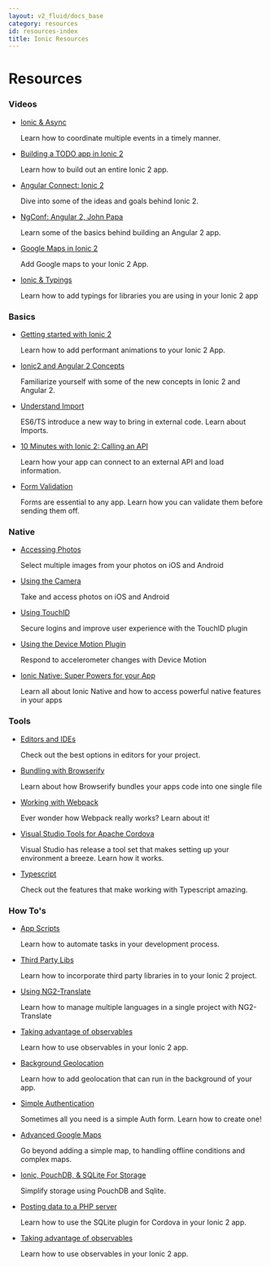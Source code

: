```yaml
---
layout: v2_fluid/docs_base
category: resources
id: resources-index
title: Ionic Resources
---
```


<h1 class="banner resources">Resources</h1>
<!--
<h2>Find just what you need.</h2>
<form class="form-group search" role="search">
  <input type="text"
         class="form-control search-input"
         placeholder="Search Resources"
         data-searchpos="resources"
         ng-model="searchTerm">
</form>
-->
<div class="sections">
  <section>
    <h3>Videos</h3>
    <ul>
      <li>
        <a target="_blank" href="http://blog.ionic.io/screencast-ionic-async/" class="title">Ionic &amp; Async</a>
        <p>Learn how to coordinate multiple events in a timely manner.</p>
      </li>
      <li>
        <a target="_blank" href="http://www.joshmorony.com/build-a-todo-app-from-scratch-with-ionic-2-video-tutorial/" class="title">Building a TODO app in Ionic 2</a>
        <p>Learn how to build out an entire Ionic 2 app.</p>
      </li>
      <li>
        <a target="_blank" href="https://www.youtube.com/watch?v=bAlydPwFONY" class="title">Angular Connect: Ionic 2</a>
        <p>Dive into some of the ideas and goals behind Ionic 2.</p>
      </li>
      <li>
        <a target="_blank" href="https://youtu.be/WAPQF_GA7Qg" class="title">NgConf: Angular 2, John Papa</a>
        <p>Learn some of the basics behind building an Angular 2 app.</p>
      </li>
      <li>
        <a target="_blank" href="http://www.joshmorony.com/ionic-2-how-to-use-google-maps-geolocation-video-tutorial/"  class="title">Google Maps in Ionic 2</a>
        <p>Add Google maps to your Ionic 2 App.</p>
      </li>
      <li>
        <a target="_blank" href="http://blog.ionic.io/ionic-and-typings/" class="title">Ionic &amp; Typings</a>
        <p>Learn how to add typings for libraries you are using in your Ionic 2 app</p>
      </li>
    </ul>
  </section>


  <section class="articles">
    <h3>Basics</h3>
    <ul>
      <li>
        <a target="_blank" href="http://www.joshmorony.com/beginners-guide-to-getting-started-with-ionic-2/" class="title">Getting started with Ionic 2</a>
        <p>Learn how to add performant animations to your Ionic 2 App.</p>
      </li>
      <li>
        <a target="_blank" href="http://www.joshmorony.com/ionic-2-first-look-series-new-angular-2-concepts-syntax/" class="title">Ionic2 and Angular 2 Concepts</a>
        <p>Familiarize yourself with some of the new concepts in Ionic 2 and Angular 2.</p>
      </li>
      <li>
        <a target="_blank" href="http://mcgivery.com/understanding-ionic-2-imports/" class="title">Understand Import</a>
        <p>ES6/TS introduce a new way to bring in external code. Learn about Imports.</p>
      </li>
      <li>
        <a target="_blank" href="http://blog.ionic.io/10-minutes-with-ionic-2-calling-an-api/" class="title">10 Minutes with Ionic 2: Calling an API</a>
        <p>Learn how your app can connect to an external API and load information.</p>
      </li>
      <li>
        <a target="_blank" href="http://www.gajotres.net/ionic-2-how-o-create-and-validate-forms/" class="title">Form Validation</a>
        <p>Forms are essential to any app. Learn how you can validate them before sending them off.</p>
      </li>
    </ul>
  </section>

  <section class="articles">
      <h3>Native</h3>
      <ul>
        <li>
          <a target="_blank" href="http://blog.ionic.io/ionic-native-accessing-ios-photos-and-android-gallery-part-2/" class="title">Accessing Photos</a>
          <p>Select multiple images from your photos on iOS and Android</p>
        </li>
        <li>
          <a target="_blank" href="http://blog.ionic.io/ionic-native-accessing-ios-photos-and-android-gallery-part-i/" class="title">Using the Camera</a>
          <p>Take and access photos on iOS and Android</p>
        </li>
        <li>
          <a target="_blank" href="http://blog.ionic.io/ionic-native-enabling-login-with-touch-id-for-ios/" class="title">Using TouchID</a>
          <p>Secure logins and improve user experience with the TouchID plugin</p>
        </li>
        <li>
          <a target="_blank" href="http://blog.ionic.io/ionic-native-working-with-the-device-motion-plugin/" class="title">Using the Device Motion Plugin</a>
          <p>Respond to accelerometer changes with Device Motion</p>
        </li>
        <li>
          <a target="_blank" href="http://blog.ionic.io/ionic-native-native-powers-for-your-app/" class="title">Ionic Native: Super Powers for your App</a>
          <p>Learn all about Ionic Native and how to access powerful native features in your apps</p>
        </li>
      </ul>
  </section>


  <section class="tools">
    <h3>Tools</h3>
    <ul>
      <li>
        <a target="_blank" href="/docs/v2/resources/editors_and_ides/" class="title">Editors and IDEs</a>
        <p>Check out the best options in editors for your project.</p>
      </li>
      <li>
        <a target="_blank" href="http://browserify.org/" class="title">Bundling with Browserify</a>
        <p>Learn about how Browserify bundles your apps code into one single file</p>
      </li>
      <li>
        <a target="_blank" href="https://webpack.github.io/" class="title">Working with Webpack</a>
        <p>Ever wonder how Webpack really works? Learn about it!</p>
      </li>
      <li>
        <a target="_blank" href="https://www.visualstudio.com/en-us/features/cordova-vs.aspx" class="title">Visual Studio Tools for Apache Cordova</a>
        <p>Visual Studio has release a tool set that makes setting up your environment a breeze. Learn how it works.</p>
      </li>
      <li>
        <a target="_blank" href="http://www.typescriptlang.org/" class="title">Typescript</a>
        <p>Check out the features that make working with Typescript amazing.</p>
      </li>
    </ul>
  </section>


  <section class="how-to">
    <h3>How To's</h3>
    <ul>
      <li>
        <a href="./app-scripts" class="title">App Scripts</a>
        <p>Learn how to automate tasks in your development process.</p>
      </li>
      <li>
        <a href="./third-party-libs" class="title">Third Party Libs</a>
        <p>Learn how to incorporate third party libraries in to your Ionic 2 project.</p>
      </li>
      <li>
        <a href="./ng2-translate/">Using NG2-Translate</a>
        <p>Learn how to manage multiple languages in a single project with NG2-Translate</p>
      </li>
      <li>
        <a target="_blank" href="http://blog.thoughtram.io/angular/2016/01/06/taking-advantage-of-observables-in-angular2.html" class="title">Taking advantage of observables</a>
        <p>Learn how to use observables in your Ionic 2 app.</p>
      </li>
      <li>
        <a target="_blank" href="http://www.joshmorony.com/adding-background-geolocation-to-an-ionic-2-application/" class="title">Background Geolocation</a>
        <p>Learn how to add geolocation that can run in the background of your app.</p>
      </li>
      <li>
        <a target="_blank" href="http://www.gajotres.net/ionic-2-handling-a-simple-user-authorization/" class="title">Simple Authentication</a>
        <p>Sometimes all you need is a simple Auth form. Learn how to create one!</p>
      </li>
      <li>
        <a target="_blank" href="http://www.joshmorony.com/creating-an-advanced-google-maps-component-in-ionic-2/" class="title">Advanced Google Maps</a>
        <p>Go beyond adding a simple map, to handling offline conditions and complex maps.</p>
      </li>
      <li>
        <a target="_blank" href="http://gonehybrid.com/how-to-use-pouchdb-sqlite-for-local-storage-in-ionic-2/" class="title">Ionic, PouchDB, &amp; SQLite For Storage</a>
        <p>Simplify storage using PouchDB and Sqlite.</p>
      </li>
      <li>
        <a target="_blank" href="http://www.nikola-breznjak.com/blog/javascript/ionic2/posting-data-from-ionic-2-app/" class="title">Posting data to a PHP server</a>
        <p>Learn how to use the SQLite plugin for Cordova in your Ionic 2 app.</p>
      </li>
      <li>
        <a target="_blank" href="http://blog.thoughtram.io/angular/2016/01/06/taking-advantage-of-observables-in-angular2.html" class="title">Taking advantage of observables</a>
        <p>Learn how to use observables in your Ionic 2 app.</p>
      </li>
    </ul>
  </section>


</div>
